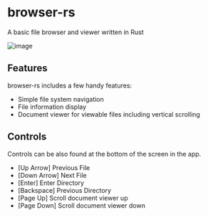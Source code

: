 # browser-rs
A basic file browser and viewer written in Rust

![image](https://user-images.githubusercontent.com/74519799/198437867-385f6254-9376-4652-be5e-b00363b52b04.png)

## Features
browser-rs includes a few handy features:
- Simple file system navigation
- File information display
- Document viewer for viewable files including vertical scrolling

## Controls
Controls can be also found at the bottom of the screen in the app.
- [Up Arrow] Previous File
- [Down Arrow] Next File
- [Enter] Enter Directory
- [Backspace] Previous Directory
- [Page Up] Scroll document viewer up
- [Page Down] Scroll document viewer down
